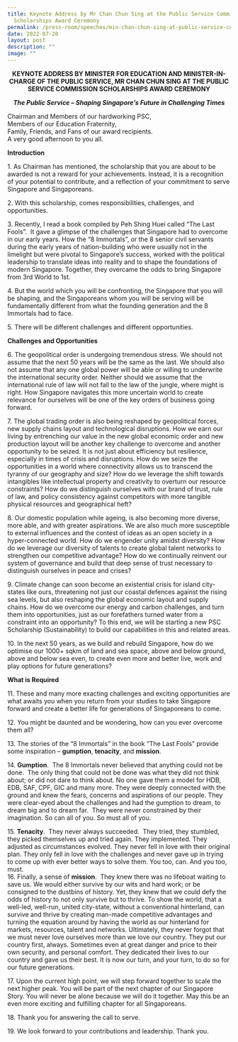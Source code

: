 ```yaml
---
title: Keynote Address by Mr Chan Chun Sing at the Public Service Commission
  Scholarships Award Ceremony
permalink: /press-room/speeches/min-chan-chun-sing-at-public-service-commission-scholarships-award-ceremony/
date: 2022-07-20
layout: post
description: ""
image: ""
---
```

<div style="text-align:center"><strong>
KEYNOTE ADDRESS BY MINISTER FOR EDUCATION AND MINISTER-IN-CHARGE OF THE PUBLIC SERVICE, MR CHAN CHUN SING AT THE PUBLIC SERVICE COMMISSION SCHOLARSHIPS AWARD CEREMONY <br>
	
*The Public Service – Shaping Singapore’s Future in Challenging Times*
	</strong></div>

Chairman and Members of our hardworking PSC,  
Members of our Education Fraternity,  
Family, Friends, and Fans of our award recipients.&nbsp;  
A very good afternoon to you all.  
  
**Introduction**  
  
1\. As Chairman has mentioned, the scholarship that you are about to be awarded is not a reward for your achievements. Instead, it is a recognition of your potential to contribute, and a reflection of your commitment to serve Singapore and Singaporeans.  
  
2\. With this scholarship, comes responsibilities, challenges, and opportunities.  
  
3\. Recently, I read a book compiled by Peh Shing Huei called “The Last Fools”.&nbsp; It gave a glimpse of the challenges that Singapore had to overcome in our early years. How the “8 Immortals”, or the 8 senior civil servants during the early years of nation-building who were usually not in the limelight but were pivotal to Singapore’s success, worked with the political leadership to translate ideas into reality and to shape the foundations of modern Singapore. Together, they overcame the odds to bring Singapore from 3rd World to 1st.  
  
4\. But the world which you will be confronting, the Singapore that you will be shaping, and the Singaporeans whom you will be serving will be fundamentally different from what the founding generation and the 8 Immortals had to face.&nbsp;&nbsp;  
  
5\. There will be different challenges and different opportunities.  
  
  
**Challenges and Opportunities**&nbsp;  
  
6\. The geopolitical order is undergoing tremendous stress. We should not assume that the next 50 years will be the same as the last. We should also not assume that any one global power will be able or willing to underwrite the international security order. Neither should we assume that the international rule of law will not fall to the law of the jungle, where might is right. How Singapore navigates this more uncertain world to create relevance for ourselves will be one of the key orders of business going forward.  
  
7\. The global trading order is also being reshaped by geopolitical forces, new supply chains layout and technological disruptions. How we earn our living by entrenching our value in the new global economic order and new production layout will be another key challenge to overcome and another opportunity to be seized. It is not just about efficiency but resilience, especially in times of crisis and disruptions. How do we seize the opportunities in a world where connectivity allows us to transcend the tyranny of our geography and size? How do we leverage the shift towards intangibles like intellectual property and creativity to overturn our resource constraints? How do we distinguish ourselves with our brand of trust, rule of law, and policy consistency against competitors with more tangible physical resources and geographical heft?  
  
8\. Our domestic population while ageing, is also becoming more diverse, more able, and with greater aspirations. We are also much more susceptible to external influences and the contest of ideas as an open society in a hyper-connected world. How do we engender unity amidst diversity? How do we leverage our diversity of talents to create global talent networks to strengthen our competitive advantage? How do we continually reinvent our system of governance and build that deep sense of trust necessary to distinguish ourselves in peace and crises?  
  
9\. Climate change can soon become an existential crisis for island city-states like ours, threatening not just our coastal defences against the rising sea levels, but also reshaping the global economic layout and supply chains. How do we overcome our energy and carbon challenges, and turn them into opportunities, just as our forefathers turned water from a constraint into an opportunity? To this end, we will be starting a new PSC Scholarship (Sustainability) to build our capabilities in this and related areas.  
  
10\. In the next 50 years, as we build and rebuild Singapore, how do we optimise our 1000+ sqkm of land and sea space, above and below ground, above and below sea even, to create even more and better live, work and play options for future generations?  
  
  
**What is Required**  

11\. These and many more exacting challenges and exciting opportunities are what awaits you when you return from your studies to take Singapore forward and create a better life for generations of Singaporeans to come.  
  
12\. You might be daunted and be wondering, how can you ever overcome them all?  
  
  
13\. The stories of the “8 Immortals” in the book “The Last Fools” provide some inspiration –&nbsp;**gumption**,&nbsp;**tenacity**, and&nbsp;**mission**.  
  
14\. **Gumption**.&nbsp; The 8 Immortals never believed that anything could not be done.&nbsp; The only thing that could not be done was what they did not think about; or did not dare to think about. No one gave them a model for HDB, EDB, SAF, CPF, GIC and many more. They were deeply connected with the ground and knew the fears, concerns and aspirations of our people. They were clear-eyed about the challenges and had the gumption to dream, to dream big and to dream far.&nbsp; They were never constrained by their imagination. So can all of you. So must all of you.  
  
15\. **Tenacity**.&nbsp; They never always succeeded.&nbsp; They tried, they stumbled, they picked themselves up and tried again. They implemented. They adjusted as circumstances evolved. They never fell in love with their original plan. They only fell in love with the challenges and never gave up in trying to come up with ever better ways to solve them. You too, can. And you too, must.  
16\. Finally, a sense of&nbsp;**mission**.&nbsp; They knew there was no lifeboat waiting to save us. We would either survive by our wits and hard work; or be consigned to the dustbins of history. Yet, they knew that we could defy the odds of history to not only survive but to thrive. To show the world, that a well-led, well-run, united city-state, without a conventional hinterland, can survive and thrive by creating man-made competitive advantages and turning the equation around by having the world as our hinterland for markets, resources, talent and networks. Ultimately, they never forgot that we must never love ourselves more than we love our country. They put our country first, always. Sometimes even at great danger and price to their own security, and personal comfort. They dedicated their lives to our country and gave us their best. It is now our turn, and your turn, to do so for our future generations.  
  
17\. Upon the current high point, we will step forward together to scale the next higher peak. You will be part of the next chapter of our Singapore Story. You will never be alone because we will do it together. May this be an even more exciting and fulfilling chapter for all Singaporeans.  
  
18\. Thank you for answering the call to serve.  
  
19\. We look forward to your contributions and leadership. Thank you.